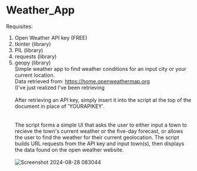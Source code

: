 # Weather_App
Requisites: 
1) Open Weather API key (FREE)
2) tkinter (library)
3) PIL (library)
4) requests (library)
5) geopy (library)
\
Simple weather app to find weather conditions for an input city or your current location.\
Data retrieved from: https://home.openweathermap.org \
(I've just realized I've been retrieving 
\
\
After retrieving an API key, simply insert it into the script at the top of the document in place of 'YOURAPIKEY'.\
\
\
The script forms a simple UI that asks the user to either input a town to recieve the town's current weather or the five-day forecast,
or allows the user to find the weather for their current geolocation. The script builds URL requests from the API key and input town(s),
then displays the data found on the open weather website.\
\
![Screenshot 2024-08-28 083044](https://github.com/user-attachments/assets/247d3593-bba5-4feb-b0cf-24fff046b914)

